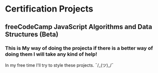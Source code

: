 # Certification Projects

## freeCodeCamp JavaScript Algorithms and Data Structures (Beta)

### This is My way of doing the projecta if there is a better way of doing them I will take any kind of help!


In my free time I'll try to style these projects. ¯/\_(ツ)_/¯